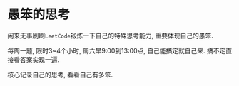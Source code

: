 # 愚笨的思考

闲来无事刷刷`LeetCode`锻炼一下自己的特殊思考能力, 重要体现自己的愚笨. 

每周一题, 限时3\~4个小时, 周六早9:00到13:00点, 自己能搞定就自己来. 搞不定直接看答案实现一遍. 

核心记录自己的思考, 看看自己有多笨.
